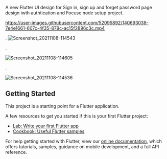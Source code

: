 

A new Flutter UI design for Sign in, sign up and forget password page design iwth authtication and Focuse node setup project.



https://user-images.githubusercontent.com/52095892/140693038-7e4e1661-607c-4f35-879c-ac15f2896c3c.mp4



.
![Screenshot_20211108-114543](https://user-images.githubusercontent.com/52095892/140692157-fd4552ee-c614-4826-b41f-f4fd6c11cf68.jpg)

.

![Screenshot_20211108-114605](https://user-images.githubusercontent.com/52095892/140692164-b7262b0f-b307-4c28-a223-09c8fecb30fb.jpg)

.

![Screenshot_20211108-114536](https://user-images.githubusercontent.com/52095892/140692167-bccd5978-b6b6-4e26-a632-12bc2a0a2720.jpg)

## Getting Started

This project is a starting point for a Flutter application.

A few resources to get you started if this is your first Flutter project:

- [Lab: Write your first Flutter app](https://flutter.dev/docs/get-started/codelab)
- [Cookbook: Useful Flutter samples](https://flutter.dev/docs/cookbook)

For help getting started with Flutter, view our
[online documentation](https://flutter.dev/docs), which offers tutorials,
samples, guidance on mobile development, and a full API reference.
